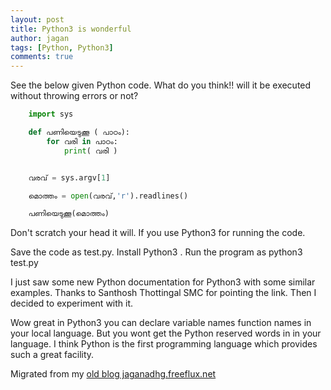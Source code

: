 ```yaml
---
layout: post
title: Python3 is wonderful
author: jagan
tags: [Python, Python3]
comments: true
---
```

See the below given Python code. What do you think!! will it be executed without throwing errors or not?

```python
    import sys

    def പണിയെടുക്കൂ ( പാഠം):
        for വരി in പാഠം:
            print( വരി )


    വരവ് = sys.argv[1]

    മൊത്തം = open(വരവ്,'r').readlines()

    പണിയെടുക്കൂ(മൊത്തം)

```

Don't scratch your head it will. If you use Python3 for running the code. 

Save the code as test.py. Install Python3 . Run the program as python3 test.py <your file>

I just saw some new Python documentation for Python3 with some similar examples. Thanks to Santhosh Thottingal SMC for pointing the link. Then I decided to experiment with it. 

Wow great in Python3 you can declare variable names function names in your local language. But you wont get the Python reserved words in in your language. I think Python is the first programming language which provides such a great facility. 




Migrated from my [old blog jaganadhg.freeflux.net](https://web.archive.org/web/20160323193721/http://jaganadhg.freeflux.net/blog)
